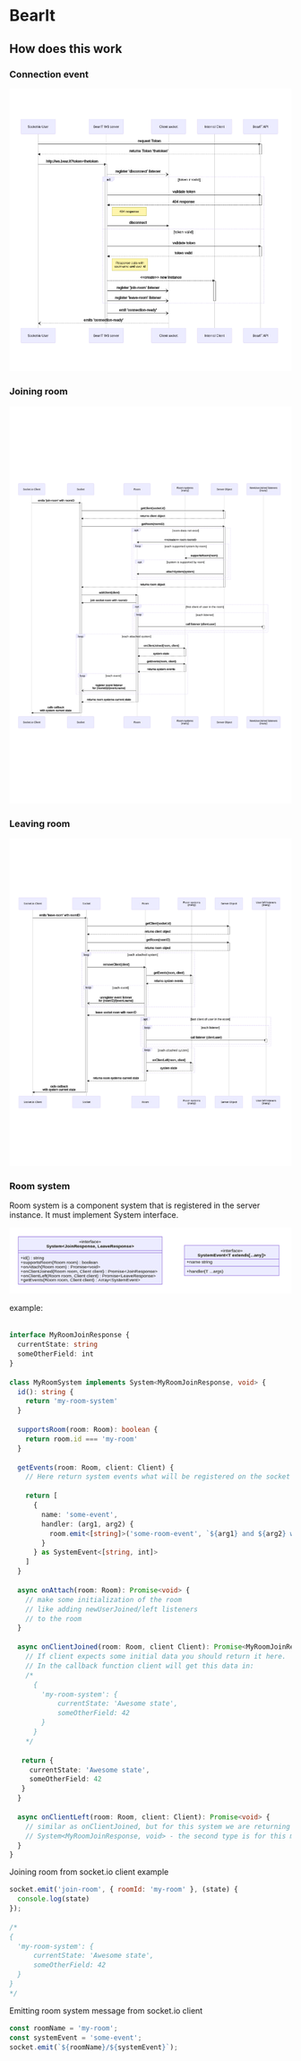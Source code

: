 # BearIt

## How does this work

### Connection event

![](./diagrams/connect_event.png)

### Joining room

![](./diagrams/join_room.png)

### Leaving room

![](./diagrams/leave_room.png)


### Room system

Room system is a component system that is registered in the server instance. It must implement System interface.

![](./diagrams/room_system.png)

example:

```ts

interface MyRoomJoinResponse {
  currentState: string
  someOtherField: int
}

class MyRoomSystem implements System<MyRoomJoinResponse, void> {
  id(): string {
    return 'my-room-system'
  }

  supportsRoom(room: Room): boolean {
    return room.id === 'my-room'
  }

  getEvents(room: Room, client: Client) {
    // Here return system events what will be registered on the socket like {room.id}/some-event

    return [
      {
        name: 'some-event',
        handler: (arg1, arg2) {
          room.emit<[string]>('some-room-event', `${arg1} and ${arg2} were passed!`)
        }
      } as SystemEvent<[string, int]>
    ]
  }

  async onAttach(room: Room): Promise<void> {
    // make some initialization of the room
    // like adding newUserJoined/left listeners 
    // to the room
  }

  async onClientJoined(room: Room, client Client): Promise<MyRoomJoinResponse> {
    // If client expects some initial data you should return it here.
    // In the callback function client will get this data in:
    /*
      {
        'my-room-system': {
            currentState: 'Awesome state',
            someOtherField: 42
        }
      }
    */

   return {
     currentState: 'Awesome state',
     someOtherField: 42
   }
  }

  async onClientLeft(room: Room, client: Client): Promise<void> {
    // similar as onClientJoined, but for this system we are returning nothing beacause we extend
    // System<MyRoomJoinResponse, void> - the second type is for this method
  }
}

```

Joining room from socket.io client example

```js
socket.emit('join-room', { roomId: 'my-room' }, (state) {
  console.log(state)
});

/*
{
  'my-room-system': {
      currentState: 'Awesome state',
      someOtherField: 42
  }
}
*/
```

Emitting room system message from socket.io client

```js
const roomName = 'my-room';
const systemEvent = 'some-event';
socket.emit(`${roomName}/${systemEvent}`);
```